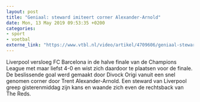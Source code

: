 ```yaml
---
layout: post
title: "Geniaal: steward imiteert corner Alexander-Arnold"
date: Mon, 13 May 2019 09:53:35 +0200
categories: 
- sport 
- voetbal 
externe_link: "https://www.vtbl.nl/video/artikel/4709606/geniaal-steward-imiteert-corner-alexander-arnold"
---
```


Liverpool versloeg FC Barcelona in de halve finale van de Champions League met maar liefst 4-0 en wist zich daardoor te plaatsen voor de finale. De beslissende goal werd gemaakt door Divock Origi vanuit een snel genomen corner door Trent Alexander-Arnold. Een steward van Liverpool greep gisterenmiddag zijn kans en waande zich even de rechtsback van The Reds.
